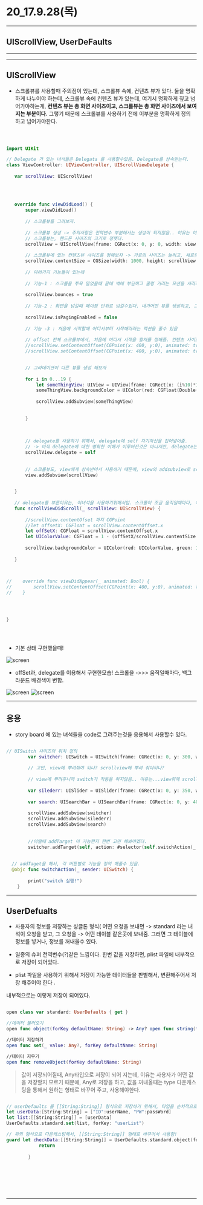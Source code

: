 # 20_17.9.28(목)

---

## UIScrollView, UserDeFaults

---


---

## UIScrollView

 - 스크롤뷰를 사용할때 주의점이 있는데, 스크롤뷰 속에, 컨텐츠 뷰가 있다. 둘을 명확하게 나누어야 하는데, 스크롤뷰 속에 컨텐츠 뷰가 있는데, 여기서 명확하게 짚고 넘어가야하는게, **컨텐츠 뷰는 총 화면 사이즈이고, 스크롤뷰는 총 화면 사이즈에서 보여지는 부분이다.** 그렇기 때문에 스크롤뷰를 사용하기 전에 이부분을 명확하게 정의 하고 넘어가야한다.

 
 ```swift
 


import UIKit

// Delegate 가 있는 녀석들은 Delegata 를 사용할수있음. Delegate를 상속받는다.
class ViewController: UIViewController, UIScrollViewDelegate {
    
    var scrollView: UIScrollView!
    
    
    
    
    override func viewDidLoad() {
        super.viewDidLoad()
        
        // 스크롤뷰를 그려보자.
        
        // 스크롤뷰 생성 -> 주의사항은 전역변수 부분에서는 생성이 되지않음.. 이유는 이때는 인스턴스를 만들기 위해서는 어떤 type가 필요한데, type가 정의되기 이전이다.
        // 스크롤뷰는, 핸드폰 사이즈의 크기로 정햇다.
        scrollView = UIScrollView(frame: CGRect(x: 0, y: 0, width: view.frame.size.width, height: view.frame.size.height))
        
        // 스크롤뷰에 있는 컨텐츠뷰 사이즈를 정해보자 -> 가로의 사이즈는 늘리고, 새로의 사이즈는 스크롤뷰와 같은 사이즈로 만들어줬다.
        scrollView.contentSize = CGSize(width: 1000, height: scrollView.frame.size.height)
        
        // 여러가지 기능들이 있는데
        
        // 기능-1 : 스크롤을 쭈욱 밀었을때 끝에 벽에 부딛히고 꿀렁 거리는 모션을 사라지게 할수 있다.
        
        scrollView.bounces = true
        
        // 기능-2 : 화면을 넘길때 페이징 단위로 넘길수있다. 내가어떤 뷰를 생성하고, 그 뷰의 페이징 단위로 50% 가 넘어가면 다음화면, 50% 미만이면 지금화면유지 되게 할수있음.
        
        scrollView.isPagingEnabled = false
        
        // 기능 -3 : 처음에 시작할때 어디서부터 시작해라라는 액션을 줄수 있음
        
        // offset 전체 스크롤뷰에서, 처음에 어디서 시작을 할지를 정해줌. 컨텐츠 사이즈의, 좌표를 찍어서 그곳으로 가게하는 애니메이션을 줄수있음. 이때 주의할점은 이녀석을 언제 불러오느냐에 따라서 애니메이션이 실행되고, 실행되지 않고가 결정됨, 모든 화면을 다 불러오고 나서 실행할것인지, 화면이 시작전에 실행되서 화면이 딱 눈에 보일때 나타나게 할것인지 고민해주어야하는 시점차이가옴.. viewdidload 말그대로, 모든 뷰들이 로드 되고난 이후니까, 화면이 눈에 보이고 실행되서 애니메이션이 실질적으로 보이지않음.
        //scrollView.setContentOffset(CGPoint(x: 400, y:0), animated: true)
        //scrollView.setContentOffset(CGPoint(x: 400, y:0), animated: true)

        
        // 그라데이션이 다른 뷰를 생성 해보자
        
        for i in 0...19 {
            let someThingView: UIView = UIView(frame: CGRect(x: (i%10)*100, y: (i/10)*100, width: 100, height: 100))
            someThingView.backgroundColor = UIColor(red: CGFloat(Double(i)*5/255.0), green: CGFloat(Double(i)*5/255.0), blue: CGFloat(Double(i)*5/255.0), alpha: 0.7)
            
            scrollView.addSubview(someThingView)
            
            
        }
        
        
        
        // delegate를 사용하기 위해서, delegate에 self 자기자신을 집어넣어줌.
        // -> 아직 delegate에 대한 명확한 이해가 이루어진것은 아니지만, delegate는 UIView가 해야할 일을 UIController가 대신해준다..? 정도로 이해해보자.
        scrollView.delegate = self
        
        
        // 스크롤뷰도, view에게 상속받아서 사용하기 때문에, view의 addsubview로 scrollview를 뿌려준다.
        view.addSubview(scrollView)

        
    }
    
    // delegate를 부른이유는, 이녀석을 사용하기위해서임. 스크롤이 조금 움직일때마다, 이녀석의 바로 호출된다
    func scrollViewDidScroll(_ scrollView: UIScrollView) {
        
        //scrollView.contentOfset 까지 CGPoint
        //let offsetX: CGFloat = scrollView.contentOffset.x
        let offSetX: CGFloat = scrollView.contentOffset.x
        let UIColorValue: CGFloat = 1 - (offSetX/scrollView.contentSize.width)
        
        scrollView.backgroundColor = UIColor(red: UIColorValue, green: 100/255, blue: 100/255, alpha: 1)
        
    }

    
    
//    override func viewDidAppear(_ animated: Bool) {
//        scrollView.setContentOffset(CGPoint(x: 400, y:0), animated: true)
//    }




}



 
 
 ```
 
 
  - 기본 상태 구현했을때!
   
<p align="center">

 ![screen](/study/image/UIScroll.jpg)
 
</p>

- offSet과, delegate를 이용해서 구현한모습! 스크롤을 ->>> 움직일때마다, 백그라운드 배경색이 변함.

<p align="center">

![screen](/study/image/offSet.jpg) ![screen](/study/image/offSet-1.jpg)
 
</p>






---

## 응용 

- story board 에 있는 녀석들을 code로 그려주는것을 응용해서 사용할수 있다.


```swift

// UISwitch 사이즈와 위치 정의
        var switcher: UISwitch = UISwitch(frame: CGRect(x: 0, y: 300, width: 100, height: 100))
        
        // 고민, view에 뿌려줘야 되나? scrollview에 뿌려 줘야되나?
        
        // view에 뿌려주니까 switch가 작동을 하지않음.. 이유는...view위에 scrollView가 있다고 생각해야겠다.
        
        var silederr: UISlider = UISlider(frame: CGRect(x: 0, y: 350, width: 500, height: 100))
        
        var search: UISearchBar = UISearchBar(frame: CGRect(x: 0, y: 400, width: 100, height: 100))
        
        scrollView.addSubview(switcher)
        scrollView.addSubview(silederr)
        scrollView.addSubview(search)
        
        
        //어떨때 addTarget 이 가능한지 한번 고민 해봐야겠다.
        switcher.addTarget(self, action: #selector(self.switchAction(_:)), for: .touchUpInside)
        
  
  // addTaget을 해서, 각 버튼별로 기능을 정의 해줄수 있음.       
  @objc func switchAction(_ sender: UISwitch) {
        
        print("switch 실행!")
    }

```


---

## UserDefualts 

 - 사용자의 정보를 저장하는 싱글톤 형식( 어떤 요청을 보내면 -> standard 라는 녀석이 요청을 받고, 그 요청을 -> 어떤 테이블 같은곳에 보내줌. 그러면 그 테이블에 정보를 넣거나, 정보를 꺼내올수 있다. 

 - 일종의 슈퍼 전역변수(?)같은 느낌이다. 한번 값을 저장하면, plist 파일에 내부적으로 저장이 되어있다. 

 - plist 파일을 사용하기 위해서 저장이 가능한 데이터들을 판별해서, 변환해주어서 저장 해주어야 한다 .

 
 내부적으로는  이렇게 저장이 되어있다.
 
 ```swift
 
 open class var standard: UserDefaults { get }
 //데이터 불러오기open func object(forKey defaultName: String) -> Any? open func string(forKey defaultName: String) -> String? open func array(forKey defaultName: String) -> [Any]?
//데이터 저장하기open func set(_ value: Any?, forKey defaultName: String)
//데이터 지우기open func removeObject(forKey defaultName: String)
 
 ```

> 값이 저장되어질때, Any타입으로 저장이 되어 지는데, 이유는 사용자가 어떤 값을 저장할지 모르기 때문에, Any로 저장을 하고, 값을 꺼내올때는 type 다운캐스팅을 통해서 원하는 형태로 바꾸어 주고, 사용해야한다.


```swift

// userDefaults 를 [[String:String]] 형식으로 저장하기 위해서, 타입을 순차적으로 변경시켜주는 모습!
let userData:[String:String] = ["ID":userName, "PW":passWord]
let list:[[String:String]] = [userData]
UserDefaults.standard.set(list, forKey: "userList")

// 위의 형식으로 다운캐스팅해서, [[String:String]] 형태로 바꾸어서 사용함!
guard let checkData:[[String:String]] = UserDefaults.standard.object(forKey: "userList") as? [[String:String]] else {
            return
            
        }
        
        


            
            


```

---









 


  
  